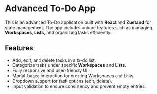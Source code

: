 # Advanced To-Do App

This is an advanced To-Do application built with **React** and **Zustand** for state management. The app includes unique features such as managing **Workspaces**, **Lists**, and organizing tasks efficiently.

## Features
- Add, edit, and delete tasks in a to-do list.
- Categorize tasks under specific **Workspaces** and **Lists**.
- Fully responsive and user-friendly UI.
- Modal-based interaction for creating Workspaces and Lists.
- Dropdown support for task options (edit, delete).
- Input validation to ensure consistency and prevent empty entries.

